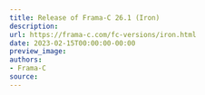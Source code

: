 ```yaml
---
title: Release of Frama-C 26.1 (Iron)
description:
url: https://frama-c.com/fc-versions/iron.html
date: 2023-02-15T00:00:00-00:00
preview_image:
authors:
- Frama-C
source:
---
```



